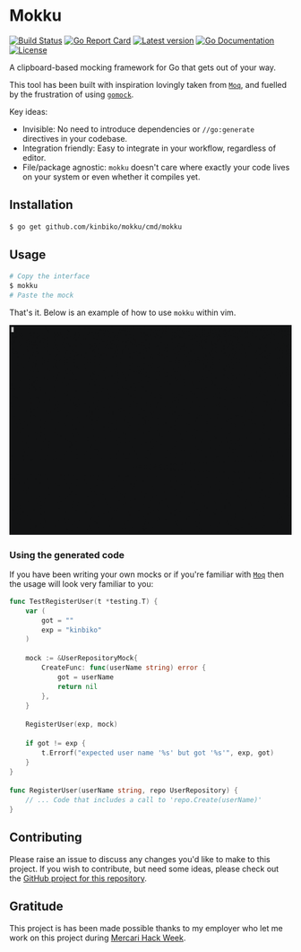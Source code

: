 # Mokku

<!-- TODO: logo instead of H1-->

<!-- TODO: go awesome badge -->
<!-- TODO: coverage badge -->

[![Build Status](https://github.com/kinbiko/mokku/workflows/Go/badge.svg)](https://github.com/kinbiko/mokku/actions)
[![Go Report Card](https://goreportcard.com/badge/github.com/kinbiko/mokku)](https://goreportcard.com/report/github.com/kinbiko/mokku)
[![Latest version](https://img.shields.io/github/tag/kinbiko/mokku.svg?label=latest%20version&style=flat)](https://github.com/kinbiko/mokku/releases)
[![Go Documentation](http://img.shields.io/badge/godoc-documentation-blue.svg?style=flat)](https://pkg.go.dev/github.com/kinbiko/mokku?tab=doc)
[![License](https://img.shields.io/github/license/kinbiko/mokku.svg?style=flat)](https://github.com/kinbiko/mokku/blob/master/LICENSE)

A clipboard-based mocking framework for Go that gets out of your way.

This tool has been built with inspiration lovingly taken from [`Moq`](https://github.com/matryer/moq), and fuelled by the frustration of using [`gomock`](https://github.com/golang/mock).

Key ideas:

- Invisible: No need to introduce dependencies or `//go:generate` directives in your codebase.
- Integration friendly: Easy to integrate in your workflow, regardless of editor.
- File/package agnostic: `mokku` doesn't care where exactly your code lives on your system or even whether it compiles yet.

## Installation

```sh
$ go get github.com/kinbiko/mokku/cmd/mokku
```

## Usage

```sh
# Copy the interface
$ mokku
# Paste the mock
```

That's it. Below is an example of how to use `mokku` within vim.

[![demo](mokku.gif)](https://asciinema.org/a/i4zBQ3UPkQ7d7KB0kKtHpFdzW?speed=2)

### Using the generated code

If you have been writing your own mocks or if you're familiar with
[`Moq`](github.com/matryer/moq) then the usage will look very familiar to you:

```go
func TestRegisterUser(t *testing.T) {
	var (
		got = ""
		exp = "kinbiko"
	)

	mock := &UserRepositoryMock{
		CreateFunc: func(userName string) error {
			got = userName
			return nil
		},
	}

	RegisterUser(exp, mock)

	if got != exp {
		t.Errorf("expected user name '%s' but got '%s'", exp, got)
	}
}

func RegisterUser(userName string, repo UserRepository) {
	// ... Code that includes a call to 'repo.Create(userName)'
}
```

## Contributing

Please raise an issue to discuss any changes you'd like to make to this project.
If you wish to contribute, but need some ideas, please check out the [GitHub project for this repository](github.com/kinbiko/mokku/projects/2).

## Gratitude

This project is has been made possible thanks to my employer who let me work on this project during [Mercari Hack Week](https://mercan.mercari.com/en/articles/21188/).
